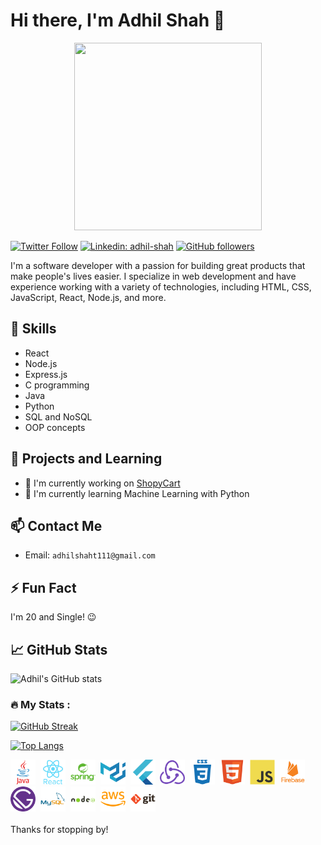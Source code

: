 # Hi there, I'm Adhil Shah 👋
<div id="header" align="center">
  <img src="https://media.giphy.com/media/gjrYDwbjnK8x36xZIO/giphy.gif" height = "300" width="300"/>
</div>

<!-- Social Media Badges -->

[![Twitter Follow](https://img.shields.io/twitter/follow/ShahDevp0?color=1DA1F2&label=Follow&logo=twitter&style=for-the-badge)](https://twitter.com/ShahDevp0) 
[![Linkedin: adhil-shah](https://img.shields.io/badge/-adhilshah-blue?style=for-the-badge&logo=Linkedin&logoColor=white&link=https://www.linkedin.com/in/shah404/)]([https://www.linkedin.com/in/adhil-shah-5643101b4/](https://www.linkedin.com/in/shah404/)) 
[![GitHub followers](https://img.shields.io/github/followers/ADHIL007?logo=GitHub&style=for-the-badge)](https://github.com/ADHIL007)

<!-- Introduction -->



I'm a software developer with a passion for building great products that make people's lives easier. I specialize in web development and have experience working with a variety of technologies, including HTML, CSS, JavaScript, React, Node.js, and more.

<!-- Skills -->

## 🚀 Skills

- React
- Node.js
- Express.js
- C programming
- Java
- Python
- SQL and NoSQL
- OOP concepts

<!-- Projects and Learning -->

## 🔭 Projects and Learning

- 🔭 I'm currently working on [ShopyCart](https://github.com/ADHIL007/ShopyCart)
- 🌱 I'm currently learning Machine Learning with Python

<!-- Contact Me -->

## 📫 Contact Me

- Email: `adhilshaht111@gmail.com`

<!-- Fun Fact -->

## ⚡ Fun Fact

I'm 20 and Single! 😉

<!-- GitHub Stats -->

## 📈 GitHub Stats

![Adhil's GitHub stats](https://github-readme-stats.vercel.app/api?username=ADHIL007&show_icons=true&theme=radical)




### :fire: My Stats :
[![GitHub Streak](http://github-readme-streak-stats.herokuapp.com?user=ADHIL007&theme=dark&background=000000)](https://git.io/streak-stats)

[![Top Langs](https://github-readme-stats.vercel.app/api/top-langs/?username=ADHIL007&layout=compact&theme=vision-friendly-dark)](https://github.com/anuraghazra/github-readme-stats)
<div>
  <img src="https://github.com/devicons/devicon/blob/master/icons/java/java-original-wordmark.svg" title="Java" alt="Java" width="40" height="40"/>&nbsp;
  <img src="https://github.com/devicons/devicon/blob/master/icons/react/react-original-wordmark.svg" title="React" alt="React" width="40" height="40"/>&nbsp;
  <img src="https://github.com/devicons/devicon/blob/master/icons/spring/spring-original-wordmark.svg" title="Spring" alt="Spring" width="40" height="40"/>&nbsp;
  <img src="https://github.com/devicons/devicon/blob/master/icons/materialui/materialui-original.svg" title="Material UI" alt="Material UI" width="40" height="40"/>&nbsp;
  <img src="https://github.com/devicons/devicon/blob/master/icons/flutter/flutter-original.svg" title="Flutter" alt="Flutter" width="40" height="40"/>&nbsp;
  <img src="https://github.com/devicons/devicon/blob/master/icons/redux/redux-original.svg" title="Redux" alt="Redux " width="40" height="40"/>&nbsp;
  <img src="https://github.com/devicons/devicon/blob/master/icons/css3/css3-plain-wordmark.svg"  title="CSS3" alt="CSS" width="40" height="40"/>&nbsp;
  <img src="https://github.com/devicons/devicon/blob/master/icons/html5/html5-original.svg" title="HTML5" alt="HTML" width="40" height="40"/>&nbsp;
  <img src="https://github.com/devicons/devicon/blob/master/icons/javascript/javascript-original.svg" title="JavaScript" alt="JavaScript" width="40" height="40"/>&nbsp;
  <img src="https://github.com/devicons/devicon/blob/master/icons/firebase/firebase-plain-wordmark.svg" title="Firebase" alt="Firebase" width="40" height="40"/>&nbsp;
  <img src="https://github.com/devicons/devicon/blob/master/icons/gatsby/gatsby-original.svg" title="Gatsby"  alt="Gatsby" width="40" height="40"/>&nbsp;
  <img src="https://github.com/devicons/devicon/blob/master/icons/mysql/mysql-original-wordmark.svg" title="MySQL"  alt="MySQL" width="40" height="40"/>&nbsp;
  <img src="https://github.com/devicons/devicon/blob/master/icons/nodejs/nodejs-original-wordmark.svg" title="NodeJS" alt="NodeJS" width="40" height="40"/>&nbsp;
 <img src="https://github.com/devicons/devicon/blob/master/icons/amazonwebservices/amazonwebservices-plain-wordmark.svg" title="AWS" alt="AWS" width="40" height="40"/>&nbsp;
  <img src="https://github.com/devicons/devicon/blob/master/icons/git/git-original-wordmark.svg" title="Git" **alt="Git" width="40" height="40"/>
</div>


<br>
Thanks for stopping by!
